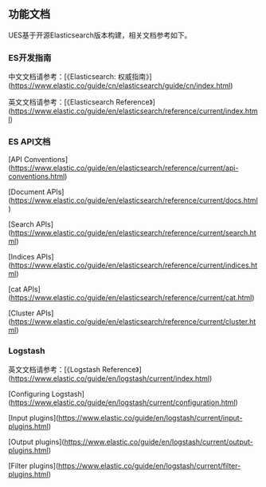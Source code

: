 

## 功能文档

UES基于开源Elasticsearch版本构建，相关文档参考如下。

### ES开发指南

中文文档请参考：\[《Elasticsearch:
权威指南》\](<https://www.elastic.co/guide/cn/elasticsearch/guide/cn/index.html>)

英文文档请参考：\[《Elasticsearch
Reference》\](<https://www.elastic.co/guide/en/elasticsearch/reference/current/index.html>)

### ES API文档

\[API
Conventions\](<https://www.elastic.co/guide/en/elasticsearch/reference/current/api-conventions.html>)

\[Document
APIs\](<https://www.elastic.co/guide/en/elasticsearch/reference/current/docs.html>)

\[Search
APIs\](<https://www.elastic.co/guide/en/elasticsearch/reference/current/search.html>)

\[Indices
APIs\](<https://www.elastic.co/guide/en/elasticsearch/reference/current/indices.html>)

\[cat
APIs\](<https://www.elastic.co/guide/en/elasticsearch/reference/current/cat.html>)

\[Cluster
APIs\](<https://www.elastic.co/guide/en/elasticsearch/reference/current/cluster.html>)

### Logstash

英文文档请参考：\[《Logstash
Reference》\](<https://www.elastic.co/guide/en/logstash/current/index.html>)

\[Configuring
Logstash\](<https://www.elastic.co/guide/en/logstash/current/configuration.html>)

\[Input
plugins\](<https://www.elastic.co/guide/en/logstash/current/input-plugins.html>)

\[Output
plugins\](<https://www.elastic.co/guide/en/logstash/current/output-plugins.html>)

\[Filter
plugins\](<https://www.elastic.co/guide/en/logstash/current/filter-plugins.html>)
